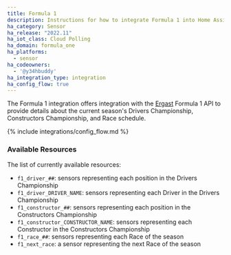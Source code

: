 ```yaml
---
title: Formula 1
description: Instructions for how to integrate Formula 1 into Home Assistant.
ha_category: Sensor
ha_release: "2022.11"
ha_iot_class: Cloud Polling
ha_domain: formula_one
ha_platforms:
  - sensor
ha_codeowners:
  - '@y34hbuddy'
ha_integration_type: integration
ha_config_flow: true
---
```


The Formula 1 integration offers integration with the [Ergast](https://ergast.com/mrd/) Formula 1 API to provide details about the current season's Drivers Championship, Constructors Championship, and Race schedule.

{% include integrations/config_flow.md %}

### Available Resources

The list of currently available resources:

- `f1_driver_##`: sensors representing each position in the Drivers Championship
- `f1_driver_DRIVER_NAME`: sensors representing each Driver in the Drivers Championship
- `f1_constructor_##`: sensors representing each position in the Constructors Championship
- `f1_constructor_CONSTRUCTOR_NAME`: sensors representing each Constructor in the Constructors Championship
- `f1_race_##`: sensors representing each Race of the season
- `f1_next_race`: a sensor representing the next Race of the season
